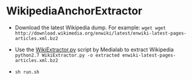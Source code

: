 # WikipediaAnchorExtractor

* Download the latest Wikipedia dump. For example:
   `wget wget http://download.wikimedia.org/enwiki/latest/enwiki-latest-pages-articles.xml.bz2`

* Use the [WikiExtractor.py](http://medialab.di.unipi.it/wiki/Wikipedia_Extractor) script by Medialab to extract Wikipedia ` python2.7 WikiExtractor.py -o extracted enwiki-latest-pages-articles.xml.bz2`

* `sh run.sh`
